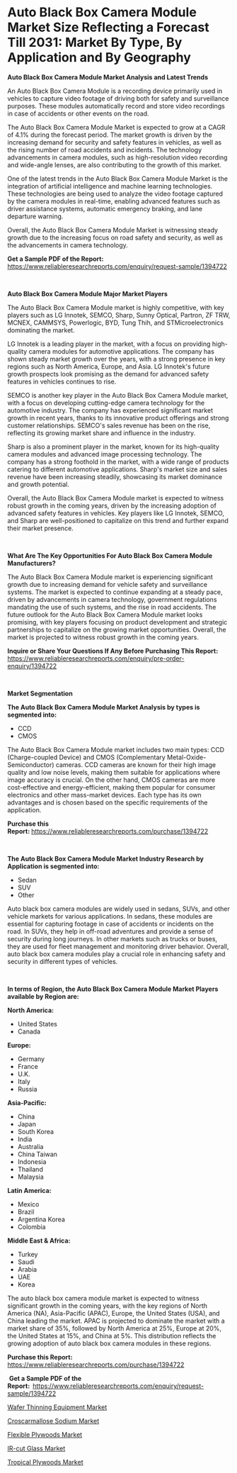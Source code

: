 <p><h1>Auto Black Box Camera Module Market Size Reflecting a Forecast Till 2031: Market By Type, By Application and By Geography</h1></p><p><strong>Auto Black Box Camera Module Market Analysis and Latest Trends</strong></p>
<p><p>An Auto Black Box Camera Module is a recording device primarily used in vehicles to capture video footage of driving both for safety and surveillance purposes. These modules automatically record and store video recordings in case of accidents or other events on the road.</p><p>The Auto Black Box Camera Module Market is expected to grow at a CAGR of 4.1% during the forecast period. The market growth is driven by the increasing demand for security and safety features in vehicles, as well as the rising number of road accidents and incidents. The technology advancements in camera modules, such as high-resolution video recording and wide-angle lenses, are also contributing to the growth of this market.</p><p>One of the latest trends in the Auto Black Box Camera Module Market is the integration of artificial intelligence and machine learning technologies. These technologies are being used to analyze the video footage captured by the camera modules in real-time, enabling advanced features such as driver assistance systems, automatic emergency braking, and lane departure warning.</p><p>Overall, the Auto Black Box Camera Module Market is witnessing steady growth due to the increasing focus on road safety and security, as well as the advancements in camera technology.</p></p>
<p><strong>Get a Sample PDF of the Report:&nbsp;</strong> <a href="https://www.reliableresearchreports.com/enquiry/request-sample/1394722">https://www.reliableresearchreports.com/enquiry/request-sample/1394722</a></p>
<p>&nbsp;</p>
<p><strong>Auto Black Box Camera Module Major Market Players</strong></p>
<p><p>The Auto Black Box Camera Module market is highly competitive, with key players such as LG Innotek, SEMCO, Sharp, Sunny Optical, Partron, ZF TRW, MCNEX, CAMMSYS, Powerlogic, BYD, Tung Thih, and STMicroelectronics dominating the market.</p><p>LG Innotek is a leading player in the market, with a focus on providing high-quality camera modules for automotive applications. The company has shown steady market growth over the years, with a strong presence in key regions such as North America, Europe, and Asia. LG Innotek's future growth prospects look promising as the demand for advanced safety features in vehicles continues to rise.</p><p>SEMCO is another key player in the Auto Black Box Camera Module market, with a focus on developing cutting-edge camera technology for the automotive industry. The company has experienced significant market growth in recent years, thanks to its innovative product offerings and strong customer relationships. SEMCO's sales revenue has been on the rise, reflecting its growing market share and influence in the industry.</p><p>Sharp is also a prominent player in the market, known for its high-quality camera modules and advanced image processing technology. The company has a strong foothold in the market, with a wide range of products catering to different automotive applications. Sharp's market size and sales revenue have been increasing steadily, showcasing its market dominance and growth potential.</p><p>Overall, the Auto Black Box Camera Module market is expected to witness robust growth in the coming years, driven by the increasing adoption of advanced safety features in vehicles. Key players like LG Innotek, SEMCO, and Sharp are well-positioned to capitalize on this trend and further expand their market presence.</p></p>
<p>&nbsp;</p>
<p><strong>What Are The Key Opportunities For Auto Black Box Camera Module Manufacturers?</strong></p>
<p><p>The Auto Black Box Camera Module market is experiencing significant growth due to increasing demand for vehicle safety and surveillance systems. The market is expected to continue expanding at a steady pace, driven by advancements in camera technology, government regulations mandating the use of such systems, and the rise in road accidents. The future outlook for the Auto Black Box Camera Module market looks promising, with key players focusing on product development and strategic partnerships to capitalize on the growing market opportunities. Overall, the market is projected to witness robust growth in the coming years.</p></p>
<p><strong>Inquire or Share Your Questions If Any Before Purchasing This Report:</strong> <a href="https://www.reliableresearchreports.com/enquiry/pre-order-enquiry/1394722">https://www.reliableresearchreports.com/enquiry/pre-order-enquiry/1394722</a></p>
<p>&nbsp;</p>
<p><strong>Market Segmentation</strong></p>
<p><strong>The Auto Black Box Camera Module Market Analysis by types is segmented into:</strong></p>
<p><ul><li>CCD</li><li>CMOS</li></ul></p>
<p><p>The Auto Black Box Camera Module market includes two main types: CCD (Charge-coupled Device) and CMOS (Complementary Metal-Oxide-Semiconductor) cameras. CCD cameras are known for their high image quality and low noise levels, making them suitable for applications where image accuracy is crucial. On the other hand, CMOS cameras are more cost-effective and energy-efficient, making them popular for consumer electronics and other mass-market devices. Each type has its own advantages and is chosen based on the specific requirements of the application.</p></p>
<p><strong>Purchase this Report:&nbsp;</strong><a href="https://www.reliableresearchreports.com/purchase/1394722">https://www.reliableresearchreports.com/purchase/1394722</a></p>
<p>&nbsp;</p>
<p><strong>The Auto Black Box Camera Module Market Industry Research by Application is segmented into:</strong></p>
<p><ul><li>Sedan</li><li>SUV</li><li>Other</li></ul></p>
<p><p>Auto black box camera modules are widely used in sedans, SUVs, and other vehicle markets for various applications. In sedans, these modules are essential for capturing footage in case of accidents or incidents on the road. In SUVs, they help in off-road adventures and provide a sense of security during long journeys. In other markets such as trucks or buses, they are used for fleet management and monitoring driver behavior. Overall, auto black box camera modules play a crucial role in enhancing safety and security in different types of vehicles.</p></p>
<p>&nbsp;</p>
<p><strong>In terms of Region, the Auto Black Box Camera Module Market Players available by Region are:</strong></p>
<p>
    <p> <strong> North America: </strong>
        <ul>
            <li>United States</li>
            <li>Canada</li>
        </ul>
        </p> 
    <p> <strong> Europe: </strong>
        <ul>
            <li>Germany</li>
            <li>France</li>
            <li>U.K.</li>
            <li>Italy</li>
            <li>Russia</li>
        </ul>
        </p> 
    <p> <strong> Asia-Pacific: </strong>
        <ul>
            <li>China</li>
            <li>Japan</li>
            <li>South Korea</li>
            <li>India</li>
            <li>Australia</li>
            <li>China Taiwan</li>
            <li>Indonesia</li>
            <li>Thailand</li>
            <li>Malaysia</li>
        </ul>
        </p> 
    <p> <strong> Latin America: </strong>
        <ul>
            <li>Mexico</li>
            <li>Brazil</li>
            <li>Argentina Korea</li>
            <li>Colombia</li>
        </ul>
        </p> 
    <p> <strong> Middle East & Africa: </strong>
        <ul>
            <li>Turkey</li>
            <li>Saudi</li>
            <li>Arabia</li>
            <li>UAE</li>
            <li>Korea</li>
        </ul>
    </p>
    </p>
<p><p>The auto black box camera module market is expected to witness significant growth in the coming years, with the key regions of North America (NA), Asia-Pacific (APAC), Europe, the United States (USA), and China leading the market. APAC is projected to dominate the market with a market share of 35%, followed by North America at 25%, Europe at 20%, the United States at 15%, and China at 5%. This distribution reflects the growing adoption of auto black box camera modules in these regions.</p></p>
<p><strong>Purchase this Report: </strong><a href="https://www.reliableresearchreports.com/purchase/1394722">https://www.reliableresearchreports.com/purchase/1394722</a></p>
<p>&nbsp;<strong>Get a Sample PDF of the Report:&nbsp;&nbsp;</strong><a href="https://www.reliableresearchreports.com/enquiry/request-sample/1394722">https://www.reliableresearchreports.com/enquiry/request-sample/1394722</a></p>
<p><strong></strong></p>
<p><p><a href="https://medium.com/@megancarr666/wafer-thinning-equipment-market-insights-into-market-cagr-market-trends-and-growth-strategies-d194b5056217">Wafer Thinning Equipment Market</a></p><p><a href="https://github.com/luckyshygirl/Market-Research-Report-List-3/blob/main/croscarmallose-sodium-market.md">Croscarmallose Sodium Market</a></p><p><a href="https://issuu.com/reportprime-2/docs/flexible-plywoods-market-size-2030.pptx">Flexible Plywoods Market</a></p><p><a href="https://github.com/markusgodoy/Market-Research-Report-List-1/blob/main/ir-cut-glass-market.md">IR-cut Glass Market</a></p><p><a href="https://issuu.com/reportprime-2/docs/tropical-plywoods-market-size-2030.pptx">Tropical Plywoods Market</a></p></p>